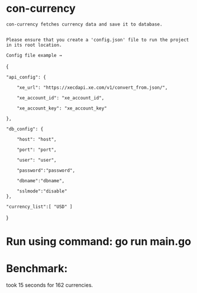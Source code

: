 # con-currency
    con-currency fetches currency data and save it to database.
    

    Please ensure that you create a 'config.json' file to run the project in its root location.
    
    Config file example →

{

    "api_config": {
    
        "xe_url": "https://xecdapi.xe.com/v1/convert_from.json/",
        
        "xe_account_id": "xe_account_id",
        
        "xe_account_key": "xe_account_key"
        
    },
    
    "db_config": {
    
        "host": "host",
        
        "port": "port",
        
        "user": "user",    
        
        "password":"password", 
        
        "dbname":"dbname", 
        
        "sslmode":"disable"
    }, 
    
    "currency_list":[ "USD" ] 
}

# Run using command: go run main.go



# Benchmark: 
took 15 seconds for 162 currencies.
